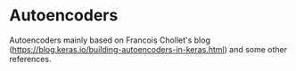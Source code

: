 # Autoencoders
Autoencoders mainly based on Francois Chollet's blog (https://blog.keras.io/building-autoencoders-in-keras.html) and some other references.
